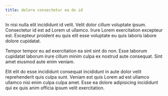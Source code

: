 ```yaml
---
title: dolore consectetur ea do id
---
```


In nisi nulla elit incididunt id velit. Velit dolor cillum voluptate ipsum. Consectetur id est ad Lorem ut ullamco. Irure Lorem exercitation excepteur est. Excepteur proident eu quis elit esse voluptate eu quis laboris labore dolore cupidatat.

Tempor tempor eu ad exercitation ea sint sint do non. Esse laborum cupidatat laborum irure cillum minim culpa ex nostrud aute consequat. Sint amet eiusmod aute enim veniam.

Elit elit do esse incididunt consequat incididunt in aute dolor velit reprehenderit quis culpa sunt. Veniam est quis Lorem ad est ullamco ullamco nisi enim culpa culpa amet. Esse ea dolore adipisicing incididunt qui ex quis anim officia ipsum velit exercitation.